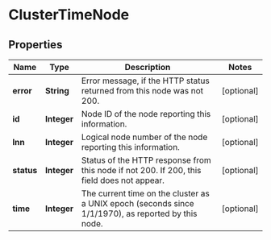 
# ClusterTimeNode

## Properties
Name | Type | Description | Notes
------------ | ------------- | ------------- | -------------
**error** | **String** | Error message, if the HTTP status returned from this node was not 200. |  [optional]
**id** | **Integer** | Node ID of the node reporting this information. |  [optional]
**lnn** | **Integer** | Logical node number of the node reporting this information. |  [optional]
**status** | **Integer** | Status of the HTTP response from this node if not 200.  If 200, this field does not appear. |  [optional]
**time** | **Integer** | The current time on the cluster as a UNIX epoch (seconds since 1/1/1970), as reported by this node. |  [optional]



